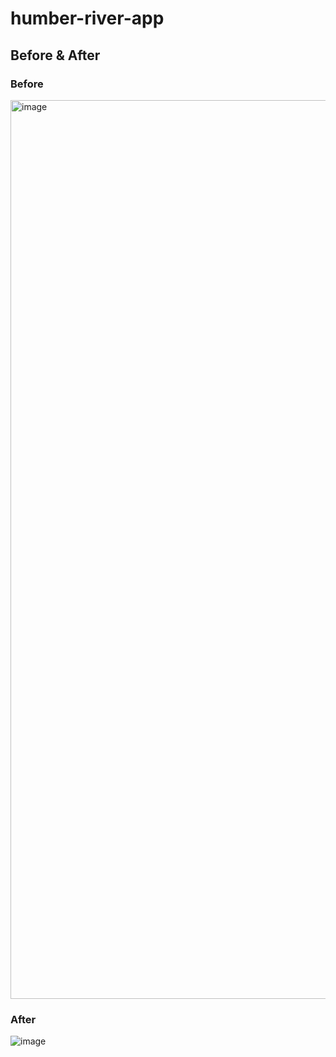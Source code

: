 # humber-river-app

## Before & After
### Before
<img width="1438" alt="image" src="https://github.com/user-attachments/assets/71cdae5f-f106-4121-a723-3f0e43ed356d" />


### After
![image](https://github.com/user-attachments/assets/ccc8f304-e5c5-4bfd-9aa8-68d3e5a3d607)
